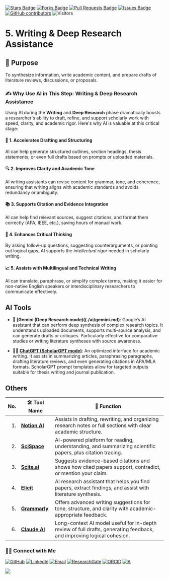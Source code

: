 <a href="https://github.com/drshahizan/short-course/stargazers"><img src="https://img.shields.io/github/stars/drshahizan/short-course" alt="Stars Badge"/></a>
<a href="https://github.com/drshahizan/short-course/network/members"><img src="https://img.shields.io/github/forks/drshahizan/short-course" alt="Forks Badge"/></a>
<a href="https://github.com/drshahizan/short-course/pulls"><img src="https://img.shields.io/github/issues-pr/drshahizan/short-course" alt="Pull Requests Badge"/></a>
<a href="https://github.com/drshahizan/short-course"><img src="https://img.shields.io/github/issues/drshahizan/short-course" alt="Issues Badge"/></a>
<a href="https://github.com/drshahizan/short-course/graphs/contributors"><img alt="GitHub contributors" src="https://img.shields.io/github/contributors/drshahizan/short-course?color=2b9348"></a>
![Visitors](https://api.visitorbadge.io/api/visitors?path=https%3A%2F%2Fgithub.com%2Fdrshahizan%2Fshort-course&labelColor=%23d9e3f0&countColor=%23697689&style=flat)

# 5. Writing & Deep Research Assistance

## 🔸 Purpose
To synthesize information, write academic content, and prepare drafts of literature reviews, discussions, or proposals.

### ✍️ Why Use AI in This Step: **Writing & Deep Research Assistance**

Using AI during the **Writing** and **Deep Research** phase dramatically boosts a researcher's ability to draft, refine, and support scholarly work with speed, clarity, and academic rigor. Here's why AI is valuable at this critical stage:


#### 🧠 1. **Accelerates Drafting and Structuring**
AI can help generate structured outlines, section headings, thesis statements, or even full drafts based on prompts or uploaded materials.


#### 🔍 2. **Improves Clarity and Academic Tone**
AI writing assistants can revise content for grammar, tone, and coherence, ensuring that writing aligns with academic standards and avoids redundancy or ambiguity.

#### 📚 3. **Supports Citation and Evidence Integration**
AI can help find relevant sources, suggest citations, and format them correctly (APA, IEEE, etc.), saving hours of manual work.

#### 🧩 4. **Enhances Critical Thinking**
By asking follow-up questions, suggesting counterarguments, or pointing out logical gaps, AI supports the *intellectual rigor* needed in scholarly writing.


#### 📈 5. **Assists with Multilingual and Technical Writing**
AI can translate, paraphrase, or simplify complex terms, making it easier for non-native English speakers or interdisciplinary researchers to communicate effectively.

## AI Tools
* **🔬 [Gemini (Deep Research mode)((./ai/gemini.md)**:
Google’s AI assistant that can perform deep synthesis of complex research topics. It understands uploaded documents, supports multi-source analysis, and can generate drafts or critiques. Particularly effective for comparative studies or writing literature syntheses with source awareness.

* **🧑‍🎓 [ChatGPT (ScholarGPT mode)](./ai/chatgpt.md)**:
An optimized interface for academic writing. It assists in summarizing articles, paraphrasing paragraphs, drafting literature reviews, and even generating citations in APA/MLA formats. ScholarGPT prompt templates allow for targeted outputs suitable for thesis writing and journal publication.

## Others

| No. | 🛠 **Tool Name**                                  | 📖 **Function**                                                                                                             |
| --: | ------------------------------------------------- | --------------------------------------------------------------------------------------------------------------------------- |
|  1. | [**Notion AI**](https://www.notion.so/product/ai) | Assists in drafting, rewriting, and organizing research notes or full sections with clear academic structure.               |
|  2. | [**SciSpace**](https://typeset.io/scispace/)      | AI-powered platform for reading, understanding, and summarizing scientific papers, plus citation tracing.                   |
|  3. | [**Scite.ai**](https://scite.ai/)                 | Suggests evidence-based citations and shows how cited papers support, contradict, or mention your claim.                    |
|  4. | [**Elicit**](https://elicit.org/)                 | AI research assistant that helps you find papers, extract findings, and assist with literature synthesis.                   |
|  5. | [**Grammarly**](https://www.grammarly.com/go)   | Offers advanced writing suggestions for tone, structure, and clarity with academic-appropriate feedback.                    |
|  6. | [**Claude AI**](https://claude.ai/)               | Long-context AI model useful for in-depth review of full drafts, generating feedback, and improving logical cohesion.       |


### 🙌🏻 Connect with Me
<p align="left">
    <a href="https://github.com/drshahizan" target="_blank"><img alt="GitHub" src="https://img.shields.io/badge/-@drshahizan-181717?style=flat-square&logo=GitHub&logoColor=white"></a>
    <a href="https://www.linkedin.com/in/drshahizan" target="_blank"><img alt="LinkedIn" src="https://img.shields.io/badge/-drshahizan-blue?style=flat-square&logo=Linkedin&logoColor=white&link=https://www.linkedin.com/in/drshahizan/"></a>
    <a href="mailto:shahizan@utm.my" target="_blank"><img alt="Email" src="https://img.shields.io/badge/-shahizan@utm.my-c14438?style=flat-square&logo=Gmail&logoColor=white&link=mailto:shahizan@utm.my.com"></a>
    <a href="https://www.researchgate.net/profile/Mohd-Othman-28" target="_blank"><img alt="ResearchGate" src="https://img.shields.io/badge/-ResearchGate-00CCBB?style=flat-square&logo=ResearchGate&logoColor=white"></a>
    <a href="https://orcid.org/0000-0003-4261-1873" target="_blank"><img alt="ORCID" src="https://img.shields.io/badge/-ORCID-A6CE39?style=flat-square&logo=ORCID&logoColor=white"></a> 
 <a href="https://visitorbadge.io/status?path=https%3A%2F%2Fgithub.com%2Fdrshahizan" target="_blank"><img alt="A" src="https://api.visitorbadge.io/api/visitors?path=https%3A%2F%2Fgithub.com%2Fdrshahizan&labelColor=%23697689&countColor=%23555555&style=plastic"></a>
 
![](https://hit.yhype.me/github/profile?user_id=81284918)
</p>
